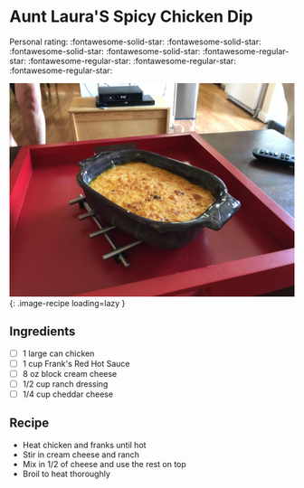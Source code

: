 <!-- Do not modify sections with "AUTO-*". They are updated by make.py -->

# Aunt Laura'S Spicy Chicken Dip

<!-- rating=1; (User can specify rating on scale of 1-5) -->
<!-- AUTO-UserRating -->
Personal rating: :fontawesome-solid-star: :fontawesome-solid-star: :fontawesome-solid-star: :fontawesome-solid-star: :fontawesome-regular-star: :fontawesome-regular-star: :fontawesome-regular-star: :fontawesome-regular-star:
<!-- /AUTO-UserRating -->

<!-- name_image=aunt_laura's_spicy_chicken_dip.jpeg; (User can specify image name if multiple exist) -->
<!-- AUTO-Image -->
![aunt_laura's_spicy_chicken_dip.jpeg](./aunt_laura's_spicy_chicken_dip.jpeg){: .image-recipe loading=lazy }
<!-- /AUTO-Image -->

## Ingredients

* [ ] 1 large can chicken
* [ ] 1 cup Frank's Red Hot Sauce
* [ ] 8 oz block cream cheese
* [ ] 1/2 cup ranch dressing
* [ ] 1/4 cup cheddar cheese

## Recipe

* Heat chicken and franks until hot
* Stir in cream cheese and ranch
* Mix in 1/2 of cheese and use the rest on top
* Broil to heat thoroughly
